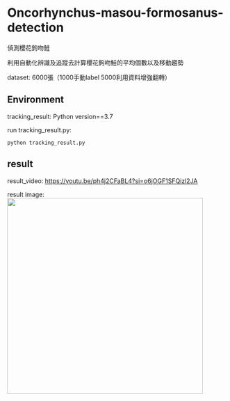 # Oncorhynchus-masou-formosanus-detection
偵測櫻花鉤吻鮭

利用自動化辨識及追蹤去計算櫻花鉤吻鮭的平均個數以及移動趨勢

dataset: 6000張（1000手動label 5000利用資料增強翻轉）

## Environment

tracking_result:
Python version==3.7  


run tracking_result.py:

```
python tracking_result.py
```

## result
result_video:
https://youtu.be/ph4j2CFaBL4?si=o6jOGF1SFQizl2JA

result image: 
<img src="https://github.com/Joannaaaaaa/Oncorhynchus-masou-formosanus-detection/assets/98182630/aba721a6-3a73-4553-b30c-02a09f7f3137" width="450">
